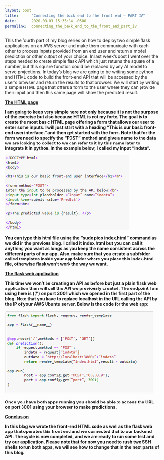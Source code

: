 ```yaml
---
layout: post
title:      "Connecting the back end to the front end – PART IV"
date:       2020-03-03 15:35:34 -0500
permalink:  connecting_the_back_end_to_the_front_end_part_iv
---
```





This the fourth part of my blog series on how to deploy two simple flask applications on an AWS server and make them communicate with each other to process inputs provided from an end user and return a model prediction or other output of your choice. In last week’s post I went over the steps needed to create simple flask API which just returns the square of a number, but this square function could be replaced by any AI model to serve projections. In today’s blog we are going to be writing some python and HTML code to build the front-end API that will be accessed by the user’s browser and return the results to that browser.  We will start by writing a simple HTML page that offers a form to the user where they can provide their input and then this same page will show the predicted result.

<b><u>The HTML page</u>

I am going to keep very simple here not only because it is not the purpose of the exercise but also because HTML is not my forte. The goal is to create the most basic HTML page offering a form that allows our user to enter some inputs. I will just start with a heading “This is our basic front-end user interface.” and then get started with the form. Note that for the form we need to specify the “POST” method and give a name to the data we are looking to collect to we can refer to it by this name later to integrate it in python. In the example below, I called my input “indata”.  

![](img/122.png)

You can type this html file using the “sudo pico index.html” command as we did in the previous blog. I called it index.html but you can call it anything you want as longs as you keep the name consistent across the different parts of our app. Also, make sure that you create a subfolder called templates inside your app folder where you place this index.html file, otherwise flask won’t work the way we want.

<b><u>The flask web application</u>

This time we won’t be creating an API as before but just a plain flask web application than will call the API we previously created. The endpoint I am using here is (‘/’) on port 3001 which we opened in the first part of the blog. Note that you have to replace localhost in the URL calling the API by the IP of your AWS Ubuntu server. Below is the code for the web app:

![](img/123.png)

Once you have both apps running you should be able to access the URL on port 3001 using your browser to make predictions.


<b><u>Conclusion</u>

In this blog we wrote the front-end HTML code as well as the flask web app that operates this front end and we connected that to our backend API. The cycle is now completed, and we are ready to run some test and try our application. Please note that for now you need to rush two SSH shells to run both apps, we will see how to change that in the next parts of this blog. 


